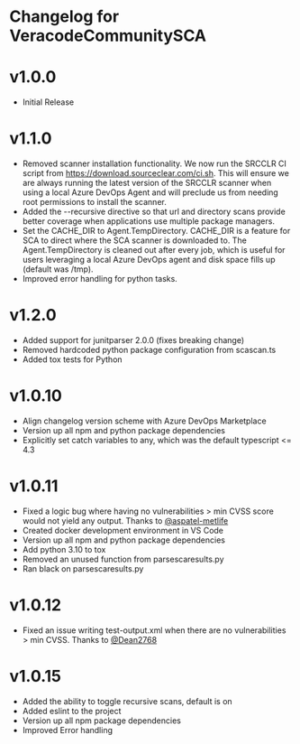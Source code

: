 # Changelog for VeracodeCommunitySCA

# v1.0.0
- Initial Release

# v1.1.0
- Removed scanner installation functionality. We now run the SRCCLR CI script from https://download.sourceclear.com/ci.sh. This will ensure we are always running the latest version of the SRCCLR scanner when using a local Azure DevOps Agent and will preclude us from needing root permissions to install the scanner.
- Added the --recursive directive so that url and directory scans provide better coverage when applications use multiple package managers.
- Set the CACHE_DIR to Agent.TempDirectory. CACHE_DIR is a feature for SCA to direct where the SCA scanner is downloaded to. The Agent.TempDirectory is cleaned out after every job, which is useful for users leveraging a local Azure DevOps agent and disk space fills up (default was /tmp).
- Improved error handling for python tasks.

# v1.2.0
- Added support for junitparser 2.0.0 (fixes breaking change)
- Removed hardcoded python package configuration from scascan.ts
- Added tox tests for Python

# v1.0.10
- Align changelog version scheme with Azure DevOps Marketplace
- Version up all npm and python package dependencies
- Explicitly set catch variables to any, which was the default typescript <= 4.3

# v1.0.11
- Fixed a logic bug where having no vulnerabilities > min CVSS score would not yield any output. Thanks to [@aspatel-metlife](https://github.com/aspatel-metlife)
- Created docker development environment in VS Code
- Version up all npm and python package dependencies
- Add python 3.10 to tox
- Removed an unused function from parsescaresults.py
- Ran black on parsescaresults.py

# v1.0.12
- Fixed an issue writing test-output.xml when there are no vulnerabilities > min CVSS. Thanks to [@Dean2768](https://github.com/Dean2678)

# v1.0.15
- Added the ability to toggle recursive scans, default is on
- Added eslint to the project
- Version up all npm package dependencies
- Improved Error handling
